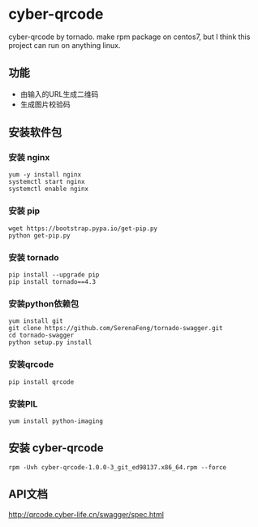 # cyber-qrcode
cyber-qrcode by tornado.
make rpm package on centos7, but I think this project can run on anything linux.

## 功能
* 由输入的URL生成二维码
* 生成图片校验码


## 安装软件包
### 安装 nginx
```
yum -y install nginx
systemctl start nginx
systemctl enable nginx
```
### 安装 pip
```
wget https://bootstrap.pypa.io/get-pip.py
python get-pip.py
```
### 安装 tornado
```
pip install --upgrade pip
pip install tornado==4.3
```
### 安装python依赖包
```
yum install git
git clone https://github.com/SerenaFeng/tornado-swagger.git
cd tornado-swagger
python setup.py install
```
### 安装qrcode
```
pip install qrcode
```
### 安装PIL
```
yum install python-imaging
```

## 安装 cyber-qrcode
```
rpm -Uvh cyber-qrcode-1.0.0-3_git_ed98137.x86_64.rpm --force
```

## API文档
http://qrcode.cyber-life.cn/swagger/spec.html

